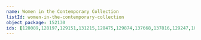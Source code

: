 ```yaml
---
name: Women in the Contemporary Collection
listId: women-in-the-contemporary-collection
object_package: 152130
ids: [128089,128197,129151,131215,128475,129874,137668,137816,129247,109120,109131,137603,116540,126299,128369,128360,127308,131441,5749,109121,131438,109123,109315,22100,4051,125888,2573,120085,120627,118747,109234,131150,109122]
---
```


